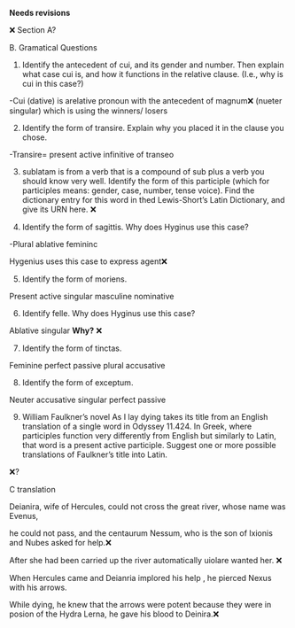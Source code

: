 **Needs revisions**

❌ Section A?




B. Gramatical Questions 
1. Identify the antecedent of cui, and its gender and number. Then explain what case cui is, and how it functions in the relative clause. (I.e., why is cui in this case?)

-Cui (dative) is arelative pronoun with  the antecedent of magnum❌ (nueter singular) which is using the winners/ losers

2. Identify the form of transire. Explain why you placed it in the clause you chose.

-Transire= present active infinitive of transeo

3. sublatam is from a verb that is a compound of sub plus a verb you should know very well. Identify the form of this participle (which for participles means: gender, case, number, tense voice). Find the dictionary entry for this word in thed Lewis-Short’s Latin Dictionary, and give its URN here. ❌

4. Identify the form of sagittis. Why does Hyginus use this case?

-Plural ablative femininc

Hygenius uses this case to express agent❌

5. Identify the form of moriens.

Present active singular masculine nominative

6. Identify felle. Why does Hyginus use this case?

Ablative singular  **Why?** ❌

7. Identify the form of tinctas.

Feminine perfect passive plural accusative

8. Identify the form of exceptum.

Neuter accusative singular perfect passive

9. William Faulkner’s novel As I lay dying takes its title from an English translation of a single word in Odyssey 11.424. In Greek, where participles function very differently from English but similarly to Latin, that word is a present active participle. Suggest one or more possible translations of Faulkner’s title into Latin.

❌?


C translation

Deianira, wife of Hercules, could not cross the great river, whose name was Evenus, 

he could not pass, and the centaurum Nessum, who is the son of Ixionis and Nubes asked for help.❌

After she had been carried up the river automatically uiolare wanted her. ❌

When Hercules came and Deianria implored his help , he pierced Nexus with his arrows.

While dying, he knew that the arrows were potent because they were in posion of the Hydra Lerna, he gave his blood to Deinira.❌


